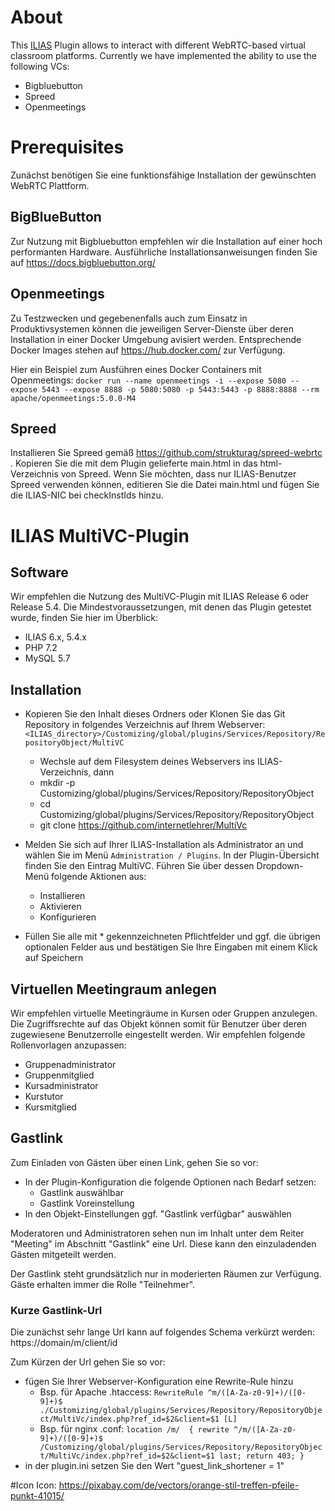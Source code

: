 # About

This [ILIAS](https://www.ilias.de) Plugin allows to interact with different WebRTC-based virtual classroom platforms.
Currently we have implemented the ability to use the following VCs:
- Bigbluebutton
- Spreed
- Openmeetings


# Prerequisites

Zunächst benötigen Sie eine funktionsfähige Installation der gewünschten WebRTC Plattform.

## BigBlueButton
Zur Nutzung mit Bigbluebutton empfehlen wir die Installation auf einer hoch performanten Hardware.
Ausführliche Installationsanweisungen finden Sie auf https://docs.bigbluebutton.org/

## Openmeetings
Zu Testzwecken und gegebenenfalls auch zum Einsatz in Produktivsystemen können die jeweiligen Server-Dienste über deren Installation in einer Docker Umgebung avisiert werden.
Entsprechende Docker Images stehen auf https://hub.docker.com/ zur Verfügung.

Hier ein Beispiel zum Ausführen eines Docker Containers mit Openmeetings:
`docker run --name openmeetings -i --expose 5080 --expose 5443 --expose 8888 -p 5080:5080 -p 5443:5443 -p 8888:8888 --rm apache/openmeetings:5.0.0-M4` 

## Spreed
Installieren Sie Spreed gemäß https://github.com/strukturag/spreed-webrtc .
Kopieren Sie die mit dem Plugin gelieferte main.html in das html-Verzeichnis von Spreed. Wenn Sie möchten, dass nur ILIAS-Benutzer Spreed verwenden können, editieren Sie die Datei main.html und fügen Sie die ILIAS-NIC bei checkInstIds hinzu.


# ILIAS MultiVC-Plugin

## Software
 
Wir empfehlen die Nutzung des MultiVC-Plugin mit ILIAS Release 6 oder Release 5.4. Die Mindestvoraussetzungen, mit denen das Plugin getestet wurde, finden Sie hier im Überblick:
- ILIAS 6.x, 5.4.x
- PHP 7.2
- MySQL 5.7

## Installation

- Kopieren Sie den Inhalt dieses Ordners oder Klonen Sie das Git Repository in folgendes Verzeichnis auf Ihrem Webserver: `<ILIAS_directory>/Customizing/global/plugins/Services/Repository/RepositoryObject/MultiVC`
    - Wechsle auf dem Filesystem deines Webservers ins ILIAS-Verzeichnis, dann
    - mkdir -p Customizing/global/plugins/Services/Repository/RepositoryObject
    - cd Customizing/global/plugins/Services/Repository/RepositoryObject
    - git clone https://github.com/internetlehrer/MultiVc


- Melden Sie sich auf Ihrer ILIAS-Installation als Administrator an und wählen Sie im Menü `Administration / Plugins`. In der Plugin-Übersicht finden Sie den Eintrag MultiVC. Führen Sie über dessen Dropdown-Menü folgende Aktionen aus:
    - Installieren
    - Aktivieren
    - Konfigurieren
- Füllen Sie alle mit * gekennzeichneten Pflichtfelder und ggf. die übrigen optionalen Felder aus und bestätigen Sie Ihre Eingaben mit einem Klick auf Speichern

## Virtuellen Meetingraum anlegen

Wir empfehlen virtuelle Meetingräume in Kursen oder Gruppen anzulegen. Die Zugriffsrechte auf das Objekt können somit für Benutzer über deren zugewiesene Benutzerrolle eingestellt werden. Wir empfehlen folgende Rollenvorlagen anzupassen:
- Gruppenadministrator
- Gruppenmitglied
- Kursadministrator
- Kurstutor
- Kursmitglied

## Gastlink

Zum Einladen von Gästen über einen Link, gehen Sie so vor:
- In der Plugin-Konfiguration die folgende Optionen nach Bedarf setzen:
    - Gastlink auswählbar
    - Gastlink Voreinstellung
- In den Objekt-Einstellungen ggf. "Gastlink verfügbar" auswählen

Moderatoren und Administratoren sehen nun im Inhalt unter dem Reiter "Meeting" im Abschnitt "Gastlink" eine Url.
Diese kann den einzuladenden Gästen mitgeteilt werden.

Der Gastlink steht grundsätzlich nur in moderierten Räumen zur Verfügung. Gäste erhalten immer die Rolle "Teilnehmer".

### Kurze Gastlink-Url

Die zunächst sehr lange Url kann auf folgendes Schema verkürzt werden:
https://domain/m/client/id

Zum Kürzen der Url gehen Sie so vor:
- fügen Sie Ihrer Webserver-Konfiguration eine Rewrite-Rule hinzu
    - Bsp. für Apache .htaccess:
        `RewriteRule ^m/([A-Za-z0-9]+)/([0-9]+)$ ./Customizing/global/plugins/Services/Repository/RepositoryObject/MultiVc/index.php?ref_id=$2&client=$1 [L]`
    - Bsp. für nginx .conf:
        `location /m/  {
                rewrite ^/m/([A-Za-z0-9]+)/([0-9]+)$ /Customizing/global/plugins/Services/Repository/RepositoryObject/MultiVc/index.php?ref_id=$2&client=$1 last;
                return 403;
        }`
- in der plugin.ini setzen Sie den Wert "guest_link_shortener = 1"


#Icon
Icon: https://pixabay.com/de/vectors/orange-stil-treffen-pfeile-punkt-41015/


